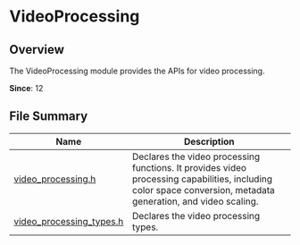 # VideoProcessing

## Overview

The VideoProcessing module provides the APIs for video processing.

<!--RP1--><!--RP1End-->

**Since**: 12

## File Summary

| Name| Description|
| -- | -- |
| [video_processing.h](capi-video-processing-h.md) | Declares the video processing functions. It provides video processing capabilities, including color space conversion, metadata generation, and video scaling.|
| [video_processing_types.h](capi-video-processing-types-h.md) | Declares the video processing types.|
